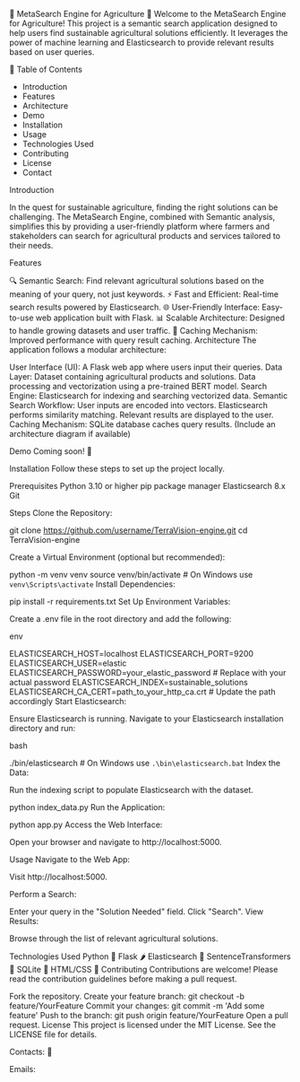 🌱 MetaSearch Engine for Agriculture 🌾
Welcome to the MetaSearch Engine for Agriculture! This project is a semantic search application designed to help users find sustainable agricultural solutions efficiently. It leverages the power of machine learning and Elasticsearch to provide relevant results based on user queries.

📖 Table of Contents 

- Introduction
- Features
- Architecture
- Demo
- Installation
- Usage
- Technologies Used
- Contributing
- License
- Contact

Introduction

In the quest for sustainable agriculture, finding the right solutions can be challenging. The MetaSearch Engine, combined with Semantic analysis, simplifies this by providing a user-friendly platform where farmers and stakeholders can search for agricultural products and services tailored to their needs.

Features

🔍 Semantic Search: Find relevant agricultural solutions based on the meaning of your query, not just keywords.
⚡ Fast and Efficient: Real-time search results powered by Elasticsearch.
🌐 User-Friendly Interface: Easy-to-use web application built with Flask.
📊 Scalable Architecture: Designed to handle growing datasets and user traffic.
💾 Caching Mechanism: Improved performance with query result caching.
Architecture
The application follows a modular architecture:

User Interface (UI): A Flask web app where users input their queries.
Data Layer:
Dataset containing agricultural products and solutions.
Data processing and vectorization using a pre-trained BERT model.
Search Engine:
Elasticsearch for indexing and searching vectorized data.
Semantic Search Workflow:
User inputs are encoded into vectors.
Elasticsearch performs similarity matching.
Relevant results are displayed to the user.
Caching Mechanism: SQLite database caches query results.
(Include an architecture diagram if available)

Demo
Coming soon! 🚀

Installation
Follow these steps to set up the project locally.

Prerequisites
Python 3.10 or higher
pip package manager
Elasticsearch 8.x
Git

Steps
Clone the Repository:

git clone https://github.com/username/TerraVision-engine.git
cd TerraVision-engine

Create a Virtual Environment (optional but recommended):

python -m venv venv
source venv/bin/activate  # On Windows use `venv\Scripts\activate`
Install Dependencies:

pip install -r requirements.txt
Set Up Environment Variables:

Create a .env file in the root directory and add the following:

env

ELASTICSEARCH_HOST=localhost
ELASTICSEARCH_PORT=9200
ELASTICSEARCH_USER=elastic
ELASTICSEARCH_PASSWORD=your_elastic_password  # Replace with your actual password
ELASTICSEARCH_INDEX=sustainable_solutions
ELASTICSEARCH_CA_CERT=path_to_your_http_ca.crt  # Update the path accordingly
Start Elasticsearch:

Ensure Elasticsearch is running. Navigate to your Elasticsearch installation directory and run:

bash

./bin/elasticsearch  # On Windows use `.\bin\elasticsearch.bat`
Index the Data:

Run the indexing script to populate Elasticsearch with the dataset.


python index_data.py
Run the Application:


python app.py
Access the Web Interface:

Open your browser and navigate to http://localhost:5000.

Usage
Navigate to the Web App:

Visit http://localhost:5000.

Perform a Search:

Enter your query in the "Solution Needed" field.
Click "Search".
View Results:

Browse through the list of relevant agricultural solutions.

Technologies Used
Python 🐍
Flask 🌶️
Elasticsearch 🔎
SentenceTransformers 🧠
SQLite 💾
HTML/CSS 🎨
Contributing
Contributions are welcome! Please read the contribution guidelines before making a pull request.

Fork the repository.
Create your feature branch: git checkout -b feature/YourFeature
Commit your changes: git commit -m 'Add some feature'
Push to the branch: git push origin feature/YourFeature
Open a pull request.
License
This project is licensed under the MIT License. See the LICENSE file for details.

Contacts:
👤


Emails: 
